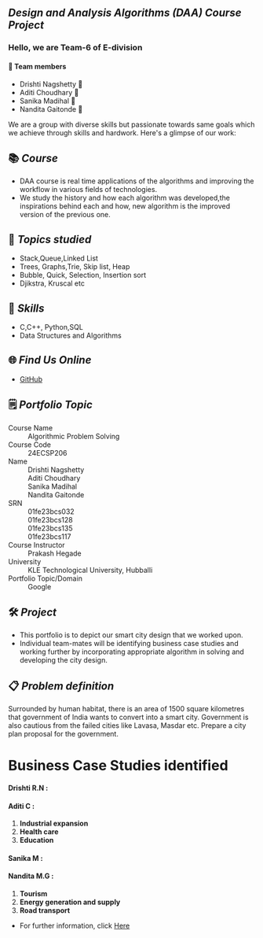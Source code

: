## *Design and Analysis Algorithms (DAA) Course Project*

### Hello, we are Team-6 of E-division
#### 🤝 Team members
- Drishti Nagshetty 👋
- Aditi Choudhary 👋
- Sanika Madihal 👋
- Nandita Gaitonde 👋

We are a group with diverse skills but passionate towards same goals which we achieve through skills and hardwork. Here's a glimpse of our work:

## 📚 *Course*
- DAA course is real time applications of the algorithms and improving the workflow in various fields of technologies.
- We study the history and how each algorithm was developed,the inspirations behind each and how, new algorithm is the improved version of the previous one. 

## 📝 *Topics studied* 
- Stack,Queue,Linked List
- Trees, Graphs,Trie, Skip list, Heap
- Bubble, Quick, Selection, Insertion sort
- Djikstra, Kruscal etc

## 🚀 *Skills*
- C,C++, Python,SQL
- Data Structures and Algorithms

## 🌐 *Find Us Online*
- [GitHub](https://01fe23bcs128.github.io/portfolio.github.io-./)

## 🗒 *Portfolio Topic*

<dl>
<dt>Course Name</dt>
<dd>Algorithmic Problem Solving</dd>
<dt>Course Code</dt>
<dd>24ECSP206</dd>
<dt>Name</dt>
<dd>Drishti Nagshetty</dd>
<dd>Aditi Choudhary</dd>
<dd>Sanika Madihal</dd>
<dd>Nandita Gaitonde</dd>
<dt>SRN</dt>
<dd>01fe23bcs032</dd>
<dd>01fe23bcs128</dd>
<dd>01fe23bcs135</dd>
<dd>01fe23bcs117</dd>
<dt>Course Instructor</dt>
<dd>Prakash Hegade</dd>
<dt>University</dt>
<dd>KLE Technological University, Hubballi</dd>
<dt>Portfolio Topic/Domain</dt>
<dd>Google</dd>
</dl>

## 🛠️ *Project* 
- This portfolio is to depict our smart city design that we worked upon.
- Individual team-mates will be identifying business case studies and working further by incorporating appropriate algorithm in solving and developing the city design.

## 📋 *Problem definition*
Surrounded by human habitat, there is an area of 1500 square kilometres that government of India wants to convert into a smart city. Government is also cautious from the failed cities like Lavasa, Masdar etc. Prepare a city plan proposal for the government.

# Business Case Studies identified 
#### Drishti R.N : 


#### Aditi C :
1. **Industrial expansion**
2. **Health care**
3. **Education**


#### Sanika M :

#### Nandita M.G :
1. **Tourism**
2. **Energy generation and supply**
3. **Road transport**
- For further information, click [Here](https://github.com/01fe23bcs128/portfolio.github.io-./blob/main/dijskstra.cpp)
